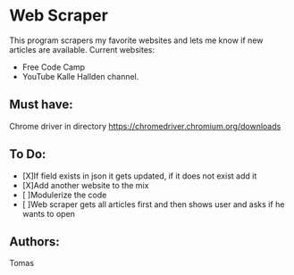 # Web Scraper

This program scrapers my favorite websites and lets me know if new articles are available. 
Current websites:
- Free Code Camp 
- YouTube Kalle Hallden channel.

## Must have: 
Chrome driver in directory
https://chromedriver.chromium.org/downloads

## To Do:
- [X]If field exists in json it gets updated, if it does not exist add it
- [X]Add another website to the mix 
- [ ]Modulerize the code
- [ ]Web scraper gets all articles first and then shows user and asks if he wants to open

## Authors:
Tomas
